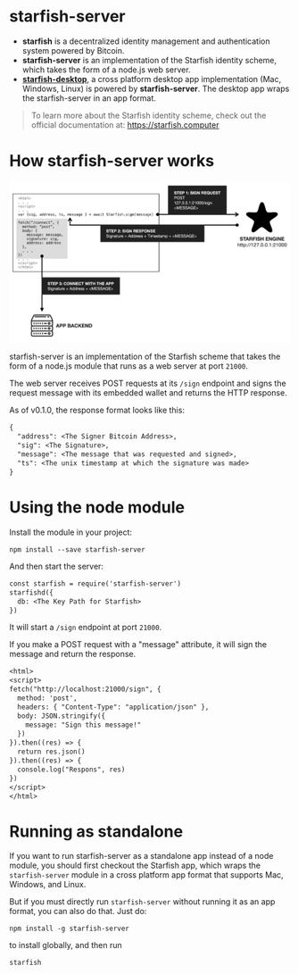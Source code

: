 # starfish-server

- **starfish** is a decentralized identity management and authentication system powered by Bitcoin. 
- **starfish-server** is an implementation of the Starfish identity scheme, which takes the form of a node.js web server.
- **[starfish-desktop](https://github.com/sobachef/starfish-desktop)**, a cross platform desktop app implementation (Mac, Windows, Linux) is powered by **starfish-server**. The desktop app wraps the starfish-server in an app format.

> To learn more about the Starfish identity scheme, check out the official documentation at: https://starfish.computer


# How starfish-server works

![workflow](workflow.png)

starfish-server is an implementation of the Starfish scheme that takes the form of a node.js module that runs as a web server at port `21000`.

The web server receives POST requests at its `/sign` endpoint and signs the request message with its embedded wallet and returns the HTTP response.

As of v0.1.0, the response format looks like this:

```
{
  "address": <The Signer Bitcoin Address>,
  "sig": <The Signature>,
  "message": <The message that was requested and signed>,
  "ts": <The unix timestamp at which the signature was made>
}
```

# Using the node module

Install the module in your project:

```
npm install --save starfish-server
```

And then start the server:

```
const starfish = require('starfish-server')
starfishd({
  db: <The Key Path for Starfish>
})
```

It will start a `/sign` endpoint at port `21000`.

If you make a POST request with a "message" attribute, it will sign the message and return the response.

```
<html>
<script>
fetch("http://localhost:21000/sign", {
  method: 'post',
  headers: { "Content-Type": "application/json" },
  body: JSON.stringify({
    message: "Sign this message!"
  })
}).then((res) => {
  return res.json()
}).then((res) => {
  console.log("Respons", res)
})
</script>
</html>
```

# Running as standalone

If you want to run starfish-server as a standalone app instead of a node module, you should first checkout the Starfish app, which wraps the `starfish-server` module in a cross platform app format that supports Mac, Windows, and Linux.

But if you must directly run `starfish-server` without running it as an app format, you can also do that. Just do:

```
npm install -g starfish-server
```

to install globally, and then run

```
starfish 
```
